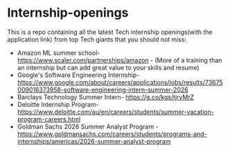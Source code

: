 # Internship-openings 
This is a repo containing all the latest Tech internship openings(with the application link) from top Tech giants that you should not miss:

- Amazon ML summer school- https://www.scaler.com/partnerships/amazon - (More of a training than an internship but can add great value to your skills and resume)
- Google's Software Engineering Internship- https://www.google.com/about/careers/applications/jobs/results/73675009016373958-software-engineering-intern-summer-2026
- Barclays Technology Summer Intern- https://g.co/kgs/tjrvMrZ
- Deloitte Internship Program- https://www.deloitte.com/au/en/careers/students/summer-vacation-program-careers.html
- Goldman Sachs 2026 Summer Analyst Program - https://www.goldmansachs.com/careers/students/programs-and-internships/americas/2026-summer-analyst-program

